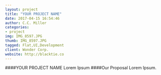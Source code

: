 ```yaml
---
layout: project
title: "YOUR PROJECT NAME"
date: 2017-04-15 16:54:46
author: C.C. Miller
categories:
- project
img: IMG_8597.JPG
thumb: IMG_8597.JPG
tagged: Flat,UI,Development
client: Wonder Corp.
website: http://blacktie.co
---
```

####YOUR PROJECT NAME
Lorem Ipsum
####Our Proposal
Lorem Ipsum.